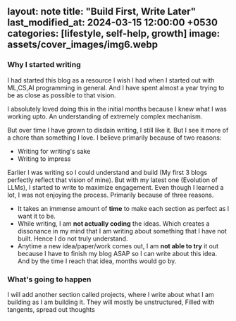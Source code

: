 layout: note
title: "Build First, Write Later"
last_modified_at: 2024-03-15 12:00:00 +0530
categories: [lifestyle, self-help, growth]
image: assets/cover_images/img6.webp
---

### Why I started writing

I had started this blog as a resource I wish I had when I started out with ML,CS,AI programming in general. And I have spent almost a year trying to be as close as possible to that vision. 

I absolutely loved doing this in the initial months because I knew what I was working upto. An understanding of extremely complex mechanism. 

But over time I have grown to disdain writing, I still like it. But I see it more of a chore than something I love. I believe primarily because of two reasons: 

* Writing for writing's sake 
* Writing to impress

Earlier I was writing so I could understand and build (My first 3 blogs perfectly reflect that vision of mine). But with my latest one (Evolution of LLMs), I started to write to maximize engagement. Even though I learned a lot, I was not enjoying the process. Primarily because of three reasons. 

* It takes an immense amount of **time** to make each section as perfect as I want it to be. 
* While writing, I am **not actually coding** the ideas. Which creates a dissonance in my mind that I am writing about something that I have not built. Hence I do not truly understand. 
* Anytime a new idea/paper/work comes out, I am **not able to try** it out because I have to finish my blog ASAP so I can write about this idea. And by the time I reach that idea, months would go by. 

### What's going to happen 

I will add another section called projects, where I write about what I am building as I am building it. They will mostly be unstructured, Filled with tangents, spread out thoughts 
